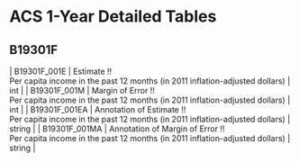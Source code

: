 # ACS 1-Year Detailed Tables

## B19301F

| B19301F_001E | Estimate !!<br>Per capita income in the past 12 months (in 2011 inflation-adjusted dollars) | int |
| B19301F_001M | Margin of Error !!<br>Per capita income in the past 12 months (in 2011 inflation-adjusted dollars) | int |
| B19301F_001EA | Annotation of Estimate !!<br>Per capita income in the past 12 months (in 2011 inflation-adjusted dollars) | string |
| B19301F_001MA | Annotation of Margin of Error !!<br>Per capita income in the past 12 months (in 2011 inflation-adjusted dollars) | string |

